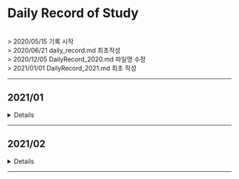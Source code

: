 # Daily Record of Study
<br>
> 2020/05/15 기록 시작<br>
> 2020/06/21 daily_record.md 최초작성<br>
> 2020/12/05 DailyRecord_2020.md 파일명 수정<br>
> 2021/01/01 DailyRecord_2021.md 최초 작성
<br>

***
## 2021/01
<details value="보기">
<summary>Details</summary>
<div markdown="1">

### 2021/01/01
- BOJ 10162 기초 

### 2021/01/02
- BOJ 2845 기초 

### 2021/01/03
- BOJ 10214 기초
- BOJ 2774 기초

### 2021/01/04
- BOJ 3003 기초 
- BOJ 12713 브루트포스 

### 2021/01/05
- BOJ 5586 기초 

### 2021/01/06
- BOJ 9610 기초
- BOJ 18133 SCC 

### 2021/01/07
- BOJ 10988 기초
- BOJ 11931 기초
- BOJ 2578 브루트포스  
- BOJ 2399 기초
- BOJ 11656 문자열 

### 2021/01/08
- BOJ 11004 기초
- BOJ 7453 이분탐색 
- *BOJ 11097 SCC (~ing)*

### 2021/01/09
- BOJ 10867 정렬 
- *BOJ 11097 SCC (~ing)*

### 2021/01/10
- **[★]BOJ 11097 SCC (~ing)**
- BOJ 2789 문자열 

### 2021/01/11
- BOJ 5524 기초
- BOJ 10768 기초
- BOJ 10801 기초
- BOJ 3059 기초 

### 2021/01/12
- **[★] BOJ 3648 2-SAT**
- *[★]BOJ 3747 2-SAT (~ing)*

### 2021/01/13
- **[★]BOJ 3747 2-SAT**

### 2021/01/14
- BOJ 12760 기초 

### 2021/01/15
- BOJ 4470 기초

### 2021/01/16
- BOJ 4084 기초
- **BOJ 1217 2-SAT**

### 2021/01/17
- BOJ 10173 문자열 
- BOJ 5598 문자열 
- BOJ 2857 문자열 
- BOJ 14503 시뮬레이션 

### 2021/01/18
- BOJ 1271 기초 
- BOJ 16398 MST 
- BOJ 10423 MST
- BOJ 2338 기초
- BOJ 14645 기초
- BOJ 6749 기초 
- BOJ 14652 기초 
- BOJ 15727 기초 

### 2021/01/19
- BOJ 14938 플로이드-워셜
- BOJ 1748 기초

### 2021/01/20
- BOJ 1446 다익스트라 

### 2021/01/21
- BOJ 4493 구현

### 2021/01/22
- BOJ 18223 다익스트라 

### 2021/01/23
- BOJ 18352 다익스트라 
- BOJ 13424 다익스트라 

### 2021/01/24
- BOJ 15641 이분탐색 
- BOJ 1072 파라메트릭 탐색

### 2021/01/25
- BOJ 2110 파라메트릭 탐색

### 2021/01/26
- BOJ 2343 파라메트릭 탐색
- BOJ 2776 해싱
- BOJ 5972 다익스트라 

### 2021/01/27
- BOJ 11382 기초

### 2021/01/28
- BOJ 15890 날먹
- BOJ 11966 날먹 

### 2021/01/29
- BOJ 3079 이분탐색 
- BOJ 1786 KMP 

### 2021/01/30
- BOJ 6236 이분탐색 

### 2021/01/31
- BOJ 4354 KMP 
- BOJ 1305 KMP 
- BOJ 16916 KMP

</div>
</details>

---

## 2021/02
<details value="보기">
<summary>Details</summary>
<div markdown="1">

### 2021/02/01
- BOJ 1701 KMP 
- BOJ 16172 KMP
- *BOJ 7575 KMP (~ing)*

### 2021/02/02
- **[★]BOJ 13506 KMP**

### 2021/02/03
- BOJ 15962 날먹
- *BOJ 2470 이분탐색 (~ing)*

### 2021/02/04
- BOJ 2470 투 포인터, 이분탐색
- BOJ 2467 투 포인터, 이분탐색 
- BOJ 1074 분할정복 
- BOJ 9253 문자열 
- **[★] BOJ 11585 KMP, 문자열**

### 2021/02/05
- BOJ 13418 MST

### 2021/02/06
- BOJ 3682 SCC 

### 2021/02/07
- BOJ 14950 MST
- BOJ 13905 MST

### 2021/02/08
- BOJ 16202 MST

### 2021/02/09
- BOJ 1297 수학 
- BOJ 1865 벨만-포드

### 2021/02/10 🤒
- BOJ 4299 기초

### 2021/02/11 🤒
- BOJ 15680 기초

### 2021/02/12 🤧🤒
- BOJ 10101 기초

### 2021/02/13 🤒🤧🤒
- BOJ 16394 기초

### 2021/02/14
- **[★] BOJ 1219 벨만-포드**

### 2021/02/15
- BOJ 2638 BFS, 시뮬레이션

</div>
</details>

---

<!--

## 2021/03
<details value="보기">
<summary>Details</summary>
<div markdown="1">

</div>
</details>

---

## 2021/04
<details value="보기">
<summary>Details</summary>
<div markdown="1">

</div>
</details>

---

## 2021/05
<details value="보기">
<summary>Details</summary>
<div markdown="1">

</div>
</details>

---

## 2021/06

<details>
<summary>Details</summary>
<div markdown="1">

</div>
</details>

---

## 2021/07

<details>
<summary>Details</summary>
<div markdown="1">

</div>
</details>

---

## 2021/08

<details>
<summary>Details</summary>
<div markdown="1">

</div>
</details>

---

## 2021/10

<details>
<summary>Details</summary>
<div markdown="1">

</div>
</details>

---

## 2021/11

<details>
<summary>Details</summary>
<div markdown="1">

</div>
</details>

---

## 2021/12

<details>
<summary>Details</summary>
<div markdown="1">

</div>
</details>

-->
